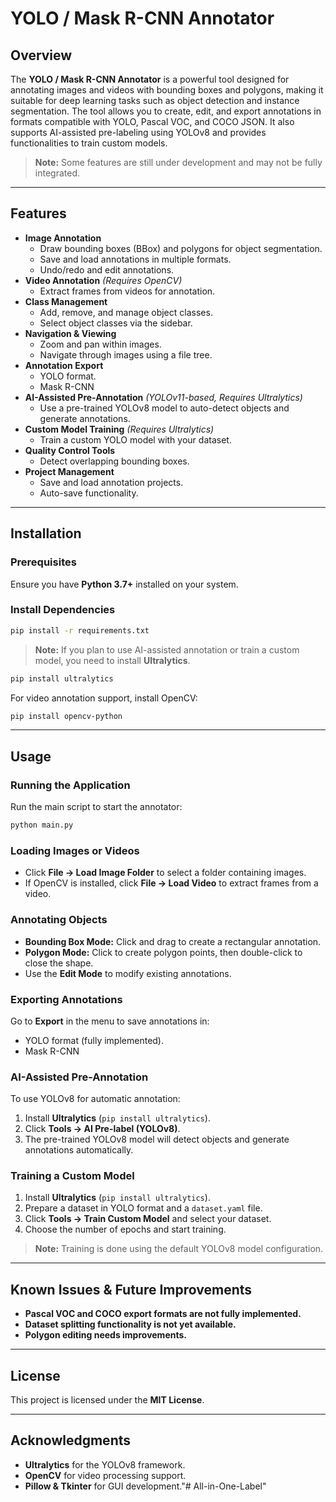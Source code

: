 # YOLO / Mask R-CNN Annotator

## Overview
The **YOLO / Mask R-CNN Annotator** is a powerful tool designed for annotating images and videos with bounding boxes and polygons, making it suitable for deep learning tasks such as object detection and instance segmentation. The tool allows you to create, edit, and export annotations in formats compatible with YOLO, Pascal VOC, and COCO JSON. It also supports AI-assisted pre-labeling using YOLOv8 and provides functionalities to train custom models.

> **Note:** Some features are still under development and may not be fully integrated.

---

## Features
- **Image Annotation**
  - Draw bounding boxes (BBox) and polygons for object segmentation.
  - Save and load annotations in multiple formats.
  - Undo/redo and edit annotations.
- **Video Annotation** *(Requires OpenCV)*
  - Extract frames from videos for annotation.
- **Class Management**
  - Add, remove, and manage object classes.
  - Select object classes via the sidebar.
- **Navigation & Viewing**
  - Zoom and pan within images.
  - Navigate through images using a file tree.
- **Annotation Export**
  - YOLO format.
  - Mask R-CNN
- **AI-Assisted Pre-Annotation** *(YOLOv11-based, Requires Ultralytics)*
  - Use a pre-trained YOLOv8 model to auto-detect objects and generate annotations.
- **Custom Model Training** *(Requires Ultralytics)*
  - Train a custom YOLO model with your dataset.
- **Quality Control Tools**
  - Detect overlapping bounding boxes.
- **Project Management**
  - Save and load annotation projects.
  - Auto-save functionality.

---

## Installation

### Prerequisites
Ensure you have **Python 3.7+** installed on your system.

### Install Dependencies
```bash
pip install -r requirements.txt
```

> **Note:** If you plan to use AI-assisted annotation or train a custom model, you need to install **Ultralytics**.
```bash
pip install ultralytics
```

For video annotation support, install OpenCV:
```bash
pip install opencv-python
```

---

## Usage

### Running the Application
Run the main script to start the annotator:
```bash
python main.py
```

### Loading Images or Videos
- Click **File → Load Image Folder** to select a folder containing images.
- If OpenCV is installed, click **File → Load Video** to extract frames from a video.

### Annotating Objects
- **Bounding Box Mode:** Click and drag to create a rectangular annotation.
- **Polygon Mode:** Click to create polygon points, then double-click to close the shape.
- Use the **Edit Mode** to modify existing annotations.

### Exporting Annotations
Go to **Export** in the menu to save annotations in:
- YOLO format (fully implemented).
- Mask R-CNN

### AI-Assisted Pre-Annotation
To use YOLOv8 for automatic annotation:
1. Install **Ultralytics** (`pip install ultralytics`).
2. Click **Tools → AI Pre-label (YOLOv8)**.
3. The pre-trained YOLOv8 model will detect objects and generate annotations automatically.

### Training a Custom Model
1. Install **Ultralytics** (`pip install ultralytics`).
2. Prepare a dataset in YOLO format and a `dataset.yaml` file.
3. Click **Tools → Train Custom Model** and select your dataset.
4. Choose the number of epochs and start training.

> **Note:** Training is done using the default YOLOv8 model configuration.

---

## Known Issues & Future Improvements
- **Pascal VOC and COCO export formats are not fully implemented.**
- **Dataset splitting functionality is not yet available.**
- **Polygon editing needs improvements.**

---

## License
This project is licensed under the **MIT License**.

---

## Acknowledgments
- **Ultralytics** for the YOLOv8 framework.
- **OpenCV** for video processing support.
- **Pillow & Tkinter** for GUI development."# All-in-One-Label" 
